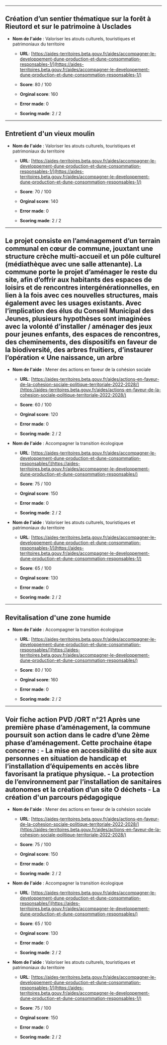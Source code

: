 ___

## Création d’un sentier thématique sur la forêt à Rieutord et sur le patrimoine à Usclades

- **Nom de l'aide** : Valoriser les atouts culturels, touristiques et patrimoniaux du territoire
  - **URL**: [https://aides-territoires.beta.gouv.fr/aides/accompagner-le-developpement-dune-production-et-dune-consommation-responsables-1/](https://aides-territoires.beta.gouv.fr/aides/accompagner-le-developpement-dune-production-et-dune-consommation-responsables-1/)
  - **Score**: 80 / 100

  - **Orginal score**: 160

  - **Error made**: 0

  - **Scoring made**: 2 / 2

___

## Entretient d'un vieux moulin

- **Nom de l'aide** : Valoriser les atouts culturels, touristiques et patrimoniaux du territoire
  - **URL**: [https://aides-territoires.beta.gouv.fr/aides/accompagner-le-developpement-dune-production-et-dune-consommation-responsables-1/](https://aides-territoires.beta.gouv.fr/aides/accompagner-le-developpement-dune-production-et-dune-consommation-responsables-1/)
  - **Score**: 70 / 100

  - **Orginal score**: 140

  - **Error made**: 0

  - **Scoring made**: 2 / 2

___

## Le projet consiste en l’aménagement d’un terrain communal en cœur de commune, jouxtant une structure crèche multi-accueil et un pôle culturel (médiathèque avec une salle attenante). La commune porte le projet d’aménager le reste du site, afin d’offrir aux habitants des espaces de loisirs et de rencontres intergénérationnelles, en lien à la fois avec ces nouvelles structures, mais également avec les usages existants. Avec l’implication des élus du Conseil Municipal des Jeunes, plusieurs hypothèses sont imaginées avec la volonté d’installer / aménager des jeux pour jeunes enfants, des espaces de rencontres, des cheminements, des dispositifs en faveur de la biodiversité, des arbres fruitiers, d’instaurer l’opération « Une naissance, un arbre

- **Nom de l'aide** : Mener des actions en faveur de la cohésion sociale
  - **URL**: [https://aides-territoires.beta.gouv.fr/aides/actions-en-faveur-de-la-cohesion-sociale-politique-territoriale-2022-2028/](https://aides-territoires.beta.gouv.fr/aides/actions-en-faveur-de-la-cohesion-sociale-politique-territoriale-2022-2028/)
  - **Score**: 60 / 100

  - **Orginal score**: 120

  - **Error made**: 0

  - **Scoring made**: 2 / 2

- **Nom de l'aide** : Accompagner la transition écologique
  - **URL**: [https://aides-territoires.beta.gouv.fr/aides/accompagner-le-developpement-dune-production-et-dune-consommation-responsables/](https://aides-territoires.beta.gouv.fr/aides/accompagner-le-developpement-dune-production-et-dune-consommation-responsables/)
  - **Score**: 75 / 100

  - **Orginal score**: 150

  - **Error made**: 0

  - **Scoring made**: 2 / 2

- **Nom de l'aide** : Valoriser les atouts culturels, touristiques et patrimoniaux du territoire
  - **URL**: [https://aides-territoires.beta.gouv.fr/aides/accompagner-le-developpement-dune-production-et-dune-consommation-responsables-1/](https://aides-territoires.beta.gouv.fr/aides/accompagner-le-developpement-dune-production-et-dune-consommation-responsables-1/)
  - **Score**: 65 / 100

  - **Orginal score**: 130

  - **Error made**: 0

  - **Scoring made**: 2 / 2

___

## Revitalisation d'une zone humide

- **Nom de l'aide** : Accompagner la transition écologique
  - **URL**: [https://aides-territoires.beta.gouv.fr/aides/accompagner-le-developpement-dune-production-et-dune-consommation-responsables/](https://aides-territoires.beta.gouv.fr/aides/accompagner-le-developpement-dune-production-et-dune-consommation-responsables/)
  - **Score**: 80 / 100

  - **Orginal score**: 160

  - **Error made**: 0

  - **Scoring made**: 2 / 2

___

## Voir fiche action PVD /ORT n°21 Après une première phase d’aménagement, la commune poursuit son action dans le cadre d’une 2ème phase d’aménagement. Cette prochaine étape concerne : - La mise en accessibilité du site aux personnes en situation de handicap et l’installation d’équipements en accès libre favorisant la pratique physique. - La protection de l’environnement par l’installation de sanitaires autonomes et la création d’un site O déchets - La création d'un parcours pédagogique

- **Nom de l'aide** : Mener des actions en faveur de la cohésion sociale
  - **URL**: [https://aides-territoires.beta.gouv.fr/aides/actions-en-faveur-de-la-cohesion-sociale-politique-territoriale-2022-2028/](https://aides-territoires.beta.gouv.fr/aides/actions-en-faveur-de-la-cohesion-sociale-politique-territoriale-2022-2028/)
  - **Score**: 75 / 100

  - **Orginal score**: 150

  - **Error made**: 0

  - **Scoring made**: 2 / 2

- **Nom de l'aide** : Accompagner la transition écologique
  - **URL**: [https://aides-territoires.beta.gouv.fr/aides/accompagner-le-developpement-dune-production-et-dune-consommation-responsables/](https://aides-territoires.beta.gouv.fr/aides/accompagner-le-developpement-dune-production-et-dune-consommation-responsables/)
  - **Score**: 65 / 100

  - **Orginal score**: 130

  - **Error made**: 0

  - **Scoring made**: 2 / 2

- **Nom de l'aide** : Valoriser les atouts culturels, touristiques et patrimoniaux du territoire
  - **URL**: [https://aides-territoires.beta.gouv.fr/aides/accompagner-le-developpement-dune-production-et-dune-consommation-responsables-1/](https://aides-territoires.beta.gouv.fr/aides/accompagner-le-developpement-dune-production-et-dune-consommation-responsables-1/)
  - **Score**: 75 / 100

  - **Orginal score**: 150

  - **Error made**: 0

  - **Scoring made**: 2 / 2

